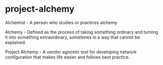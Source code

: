 # project-alchemy

Alchemist - A person who studies or practices alchemy

Alchemy - Defined as the process of taking something ordinary and turning it into something extraordinary, sometimes in a way that cannot be explained.

Project Alchemy -  A vendor agnostic tool for developing network configuration that makes life easier and follows best practice.
